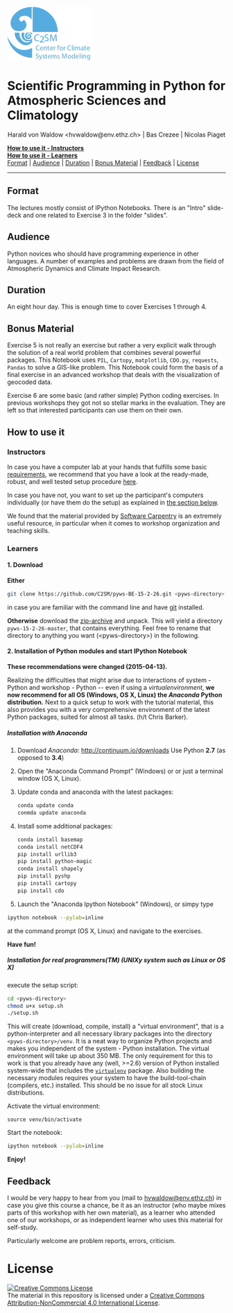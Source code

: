 <!-- <div> -->
<!-- <img source="C2SM/pyws-BE-15-2-26/slides/intro/pics_template/c2sm_3.png" alt="c2sm logo" /> -->
<!-- </div> -->

![c2sm logo](/slides/intro/pics_template/c2sm_3.png)

# Scientific Programming in Python for Atmospheric Sciences and Climatology

<p align='center'> Harald von Waldow &lt;hvwaldow@env.ethz.ch&gt; | Bas Crezee | Nicolas Piaget</p>

[**How to use it - Instructors**](#instructors)<br>
[**How to use it - Learners**](#learners)<br>
[Format](#format) | [Audience](#audience) | [Duration](#duration) | [Bonus Material](#bonus-material) | [Feedback](#feedback) | [License](#license)

<hr />

## Format

The lectures mostly consist of IPython Notebooks. There is an "Intro"
slide-deck and one related to Exercise 3 in the folder "slides".

## Audience

Python novices who should have programming experience in other
languages. A number of examples and problems are drawn from the field
of Atmospheric Dynamics and Climate Impact Research.

## Duration

An eight hour day. This is enough time to cover Exercises 1
through 4.

## Bonus Material

Exercise 5 is not really an exercise but rather a very explicit walk
through the solution of a real world problem that combines several
powerful packages. This Notebook uses `PIL`, `Cartopy`, `matplotlib`,
`CDO.py`, `requests`, `Pandas` to solve a GIS-like problem. This
Notebook could form the basis of a final exercise in an advanced
workshop that deals with the visualization of geocoded data.

Exercise 6 are some basic (and rather simple) Python coding
exercises. In previous workshops they got not so stellar marks in the
evaluation. They are left so that interested participants can use them on
their own.

## How to use it

### Instructors

In case you have a computer lab at your hands that fulfills some basic
[requirements](https://github.com/C2SM/ipython-workshop-setup#requirements),
we recommend that you have a look at the ready-made, robust, and well tested
setup procedure [here](https://github.com/C2SM/ipython-workshop-setup).

In case you have not, you want to set up the participant's computers
individually (or have them do the setup) as explained in
[the section below](#learners).

We found that the material provided by
[Software Carpentry](http://software-carpentry.org) is an extremely
useful resource, in particular when it comes to workshop organization
and teaching skills.

### Learners

#### 1. Download

**Either**

~~~~bash
git clone https://github.com/C2SM/pyws-BE-15-2-26.git <pyws-directory>
~~~~

in case you are familiar with the command line and have
[git](http://git-scm.com/downloads) installed.

**Otherwise** download the
[zip-archive](https://github.com/C2SM/pyws-BE-15-2-26/archive/master.zip)
and unpack. This will yield a directory `pyws-15-2-26-master`, that
contains everything. Feel free to rename that directory to anything
you want (\<pyws-directory\>) in the following.

#### 2. Installation of Python modules and start IPython Notebook

**These recommendations were changed (2015-04-13).**

Realizing the difficulties that might arise due to interactions of system -
Python and workshop - Python -- even if using a _virtualenvironment_,
**we now recommend for all OS (Windows, OS X, Linux) the _Anaconda_
Python distribution.** Next to a quick setup to work with the tutorial
material, this also provides you with a very comprehensive environment
of the latest Python packages, suited for almost all tasks. (h/t Chris
Barker).

##### Installation with __Anaconda__

1. Download _Anaconda_: http://continuum.io/downloads
    Use Python **2.7** (as opposed to **3.4**)
	
2. Open the "Anaconda Command Prompt" (Windows) or or just a
    terminal window (OS X, Linux).

3. Update conda and anaconda with the latest packages:
    ~~~bash
	conda update conda
	conmda update anaconda
	~~~
	
3. Install some additional packages:

    ~~~bash
	conda install basemap
	conda install netCDF4
	pip install urllib3
	pip install python-magic
	conda install shapely
	pip install pyshp
	pip install cartopy
	pip install cdo
	~~~

4. Launch the "Anaconda Ipython Notebook" (Windows), or simpy type

~~~bash
ipython notebook --pylab=inline
~~~

at the command prompt (OS X, Linux) and navigate to
the exercises.

**Have fun!**

##### Installation for _real programmers_(TM) (UNIXy system such as Linux or OS X)

execute the setup script:

~~~bash
cd <pyws-directory>
chmod u+x setup.sh
./setup.sh
~~~

This will create (download, compile, install) a "virtual environment",
that is a python-interpreter and all necessary library packages into
the directory `<pyws-directory>/venv`. It is a neat way to organize
Python projects and makes you independent of the system - Python
installation.  The virtual environment will take up about 350 MB. The
only requirement for this to work is that you already have any (well,
\>=2.6) version of Python installed system-wide that includes the
[`virtualenv`](https://virtualenv.pypa.io/en/latest/) package. Also
building the necessary modules requires your system to have the
build-tool-chain (compilers, etc.) installed. This should be no issue
for all stock Linux distributions.

Activate the virtual environment:

~~~
source venv/bin/activate
~~~

Start the notebook:

~~~bash
ipython notebook --pylab=inline
~~~

**Enjoy!**


## Feedback

I would be very happy to hear from you (mail to <hvwaldow@env.ethz.ch>)
in case you give this course a chance, be it as an instructor (who
maybe mixes parts of this workshop with her own material), as a
learner who attended one of our workshops, or as independent learner
who uses this material for self-study.

Particularly welcome are problem reports, errors, criticism.

# License
<a rel="license" href="http://creativecommons.org/licenses/by-nc/4.0/"><img alt="Creative Commons License" style="border-width:0" src="https://i.creativecommons.org/l/by-nc/4.0/88x31.png" /></a><br />The material in this repository is licensed under a <a rel="license" href="http://creativecommons.org/licenses/by-nc/4.0/">Creative Commons Attribution-NonCommercial 4.0 International License</a>.
